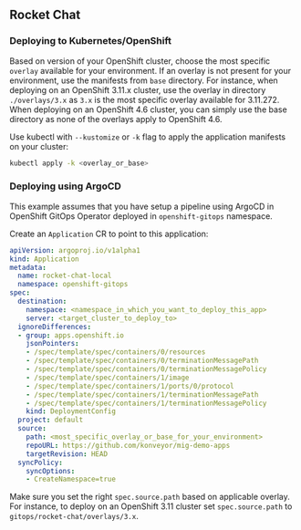 ## Rocket Chat

### Deploying to Kubernetes/OpenShift

Based on version of your OpenShift cluster, choose the most specific `overlay` available for your environment. If an overlay is not present for your environment, use the manifests from `base` directory. For instance, when deploying on an OpenShift 3.11.x cluster, use the overlay in directory `./overlays/3.x` as `3.x` is the most specific overlay available for 3.11.272. When deploying on an OpenShift 4.6 cluster, you can simply use the base directory as none of the overlays apply to OpenShift 4.6.

Use kubectl with `--kustomize` or `-k` flag to apply the application manifests on your cluster:

```sh
kubectl apply -k <overlay_or_base>
```

### Deploying using ArgoCD

This example assumes that you have setup a pipeline using ArgoCD in OpenShift GitOps Operator deployed in `openshift-gitops` namespace.

Create an `Application` CR to point to this application:

```yml
apiVersion: argoproj.io/v1alpha1
kind: Application
metadata:
  name: rocket-chat-local
  namespace: openshift-gitops
spec:
  destination:
    namespace: <namespace_in_which_you_want_to_deploy_this_app>
    server: <target_cluster_to_deploy_to>
  ignoreDifferences:
  - group: apps.openshift.io
    jsonPointers:
    - /spec/template/spec/containers/0/resources
    - /spec/template/spec/containers/0/terminationMessagePath
    - /spec/template/spec/containers/0/terminationMessagePolicy
    - /spec/template/spec/containers/1/image
    - /spec/template/spec/containers/1/ports/0/protocol
    - /spec/template/spec/containers/1/terminationMessagePath
    - /spec/template/spec/containers/1/terminationMessagePolicy
    kind: DeploymentConfig
  project: default
  source:
    path: <most_specific_overlay_or_base_for_your_environment>
    repoURL: https://github.com/konveyor/mig-demo-apps
    targetRevision: HEAD
  syncPolicy:
    syncOptions:
    - CreateNamespace=true
```

Make sure you set the right `spec.source.path` based on applicable overlay. For instance, to deploy on an OpenShift 3.11 cluster set `spec.source.path` to `gitops/rocket-chat/overlays/3.x`.
